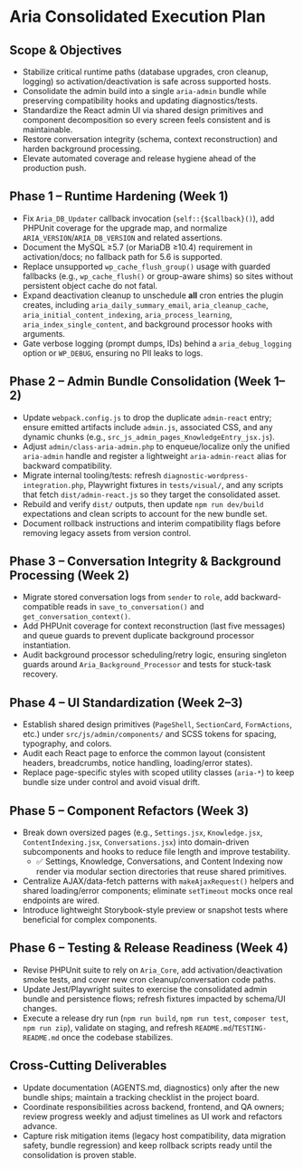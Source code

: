 # Aria Consolidated Execution Plan

## Scope & Objectives
- Stabilize critical runtime paths (database upgrades, cron cleanup, logging) so activation/deactivation is safe across supported hosts.
- Consolidate the admin build into a single `aria-admin` bundle while preserving compatibility hooks and updating diagnostics/tests.
- Standardize the React admin UI via shared design primitives and component decomposition so every screen feels consistent and is maintainable.
- Restore conversation integrity (schema, context reconstruction) and harden background processing.
- Elevate automated coverage and release hygiene ahead of the production push.

## Phase 1 – Runtime Hardening (Week 1)
- Fix `Aria_DB_Updater` callback invocation (`self::{$callback}()`), add PHPUnit coverage for the upgrade map, and normalize `ARIA_VERSION`/`ARIA_DB_VERSION` and related assertions.
- Document the MySQL ≥5.7 (or MariaDB ≥10.4) requirement in activation/docs; no fallback path for 5.6 is supported.
- Replace unsupported `wp_cache_flush_group()` usage with guarded fallbacks (e.g., `wp_cache_flush()` or group-aware shims) so sites without persistent object cache do not fatal.
- Expand deactivation cleanup to unschedule **all** cron entries the plugin creates, including `aria_daily_summary_email`, `aria_cleanup_cache`, `aria_initial_content_indexing`, `aria_process_learning`, `aria_index_single_content`, and background processor hooks with arguments.
- Gate verbose logging (prompt dumps, IDs) behind a `aria_debug_logging` option or `WP_DEBUG`, ensuring no PII leaks to logs.

## Phase 2 – Admin Bundle Consolidation (Week 1–2)
- Update `webpack.config.js` to drop the duplicate `admin-react` entry; ensure emitted artifacts include `admin.js`, associated CSS, and any dynamic chunks (e.g., `src_js_admin_pages_KnowledgeEntry_jsx.js`).
- Adjust `admin/class-aria-admin.php` to enqueue/localize only the unified `aria-admin` handle and register a lightweight `aria-admin-react` alias for backward compatibility.
- Migrate internal tooling/tests: refresh `diagnostic-wordpress-integration.php`, Playwright fixtures in `tests/visual/`, and any scripts that fetch `dist/admin-react.js` so they target the consolidated asset.
- Rebuild and verify `dist/` outputs, then update `npm run dev/build` expectations and clean scripts to account for the new bundle set.
- Document rollback instructions and interim compatibility flags before removing legacy assets from version control.

## Phase 3 – Conversation Integrity & Background Processing (Week 2)
- Migrate stored conversation logs from `sender` to `role`, add backward-compatible reads in `save_to_conversation()` and `get_conversation_context()`.
- Add PHPUnit coverage for context reconstruction (last five messages) and queue guards to prevent duplicate background processor instantiation.
- Audit background processor scheduling/retry logic, ensuring singleton guards around `Aria_Background_Processor` and tests for stuck-task recovery.

## Phase 4 – UI Standardization (Week 2–3)
- Establish shared design primitives (`PageShell`, `SectionCard`, `FormActions`, etc.) under `src/js/admin/components/` and SCSS tokens for spacing, typography, and colors.
- Audit each React page to enforce the common layout (consistent headers, breadcrumbs, notice handling, loading/error states).
- Replace page-specific styles with scoped utility classes (`aria-*`) to keep bundle size under control and avoid visual drift.

## Phase 5 – Component Refactors (Week 3)
- Break down oversized pages (e.g., `Settings.jsx`, `Knowledge.jsx`, `ContentIndexing.jsx`, `Conversations.jsx`) into domain-driven subcomponents and hooks to reduce file length and improve testability.
  - ✅ Settings, Knowledge, Conversations, and Content Indexing now render via modular section directories that reuse shared primitives.
- Centralize AJAX/data-fetch patterns with `makeAjaxRequest()` helpers and shared loading/error components; eliminate `setTimeout` mocks once real endpoints are wired.
- Introduce lightweight Storybook-style preview or snapshot tests where beneficial for complex components.

## Phase 6 – Testing & Release Readiness (Week 4)
- Revise PHPUnit suite to rely on `Aria_Core`, add activation/deactivation smoke tests, and cover new cron cleanup/conversation code paths.
- Update Jest/Playwright suites to exercise the consolidated admin bundle and persistence flows; refresh fixtures impacted by schema/UI changes.
- Execute a release dry run (`npm run build`, `npm run test`, `composer test`, `npm run zip`), validate on staging, and refresh `README.md`/`TESTING-README.md` once the codebase stabilizes.

## Cross-Cutting Deliverables
- Update documentation (AGENTS.md, diagnostics) only after the new bundle ships; maintain a tracking checklist in the project board.
- Coordinate responsibilities across backend, frontend, and QA owners; review progress weekly and adjust timelines as UI work and refactors advance.
- Capture risk mitigation items (legacy host compatibility, data migration safety, bundle regression) and keep rollback scripts ready until the consolidation is proven stable.
